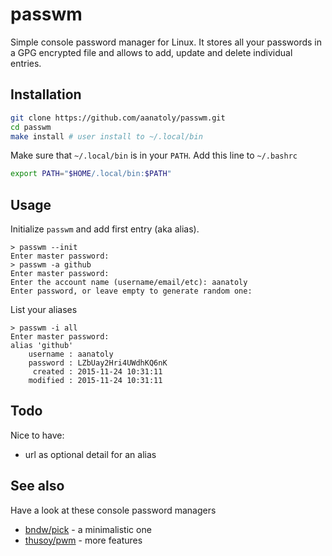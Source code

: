 # passwm
Simple console password manager for Linux.
It stores all your passwords in a GPG encrypted file and allows to add, update
and delete individual entries.

## Installation
```bash
git clone https://github.com/aanatoly/passwm.git
cd passwm
make install # user install to ~/.local/bin
```

Make sure that `~/.local/bin` is in your `PATH`. Add this line to `~/.bashrc`
```bash
export PATH="$HOME/.local/bin:$PATH"
```

## Usage
Initialize `passwm` and add first entry (aka alias).
```
> passwm --init
Enter master password:
> passwm -a github
Enter master password: 
Enter the account name (username/email/etc): aanatoly
Enter password, or leave empty to generate random one:
```

List your aliases
```
> passwm -i all
Enter master password: 
alias 'github'
    username : aanatoly
    password : LZbUay2Hri4UWdhKQ6nK
     created : 2015-11-24 10:31:11
    modified : 2015-11-24 10:31:11
```



## Todo
Nice to have:

 * url as optional detail for an alias

## See also
Have a look at these console password managers

 * [bndw/pick](https://github.com/bndw/pick) - a minimalistic one
 * [thusoy/pwm](https://github.com/thusoy/pwm) - more features
